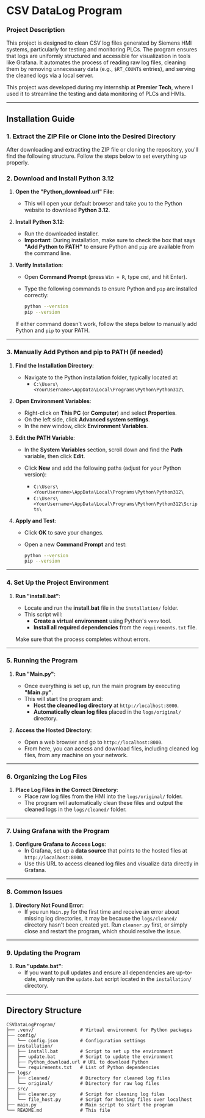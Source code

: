 # CSV DataLog Program

### **Project Description**

This project is designed to clean CSV log files generated by Siemens HMI systems, particularly for testing and monitoring PLCs. The program ensures that logs are uniformly structured and accessible for visualization in tools like Grafana. It automates the process of reading raw log files, cleaning them by removing unnecessary data (e.g., `$RT_COUNT$` entries), and serving the cleaned logs via a local server.

This project was developed during my internship at **Premier Tech**, where I used it to streamline the testing and data monitoring of PLCs and HMIs.

---

## **Installation Guide**

### 1. Extract the ZIP File or Clone into the Desired Directory

After downloading and extracting the ZIP file or cloning the repository, you'll find the following structure. Follow the steps below to set everything up properly.

### 2. Download and Install Python 3.12

1. **Open the "Python_download.url" File**:
   - This will open your default browser and take you to the Python website to download **Python 3.12**.

2. **Install Python 3.12**:
   - Run the downloaded installer.
   - **Important**: During installation, make sure to check the box that says **"Add Python to PATH"** to ensure Python and `pip` are available from the command line.

3. **Verify Installation**:
   - Open **Command Prompt** (press `Win + R`, type `cmd`, and hit Enter).
   - Type the following commands to ensure Python and `pip` are installed correctly:

     ```bash
     python --version
     pip --version
     ```

   If either command doesn't work, follow the steps below to manually add Python and `pip` to your PATH.

---

### 3. Manually Add Python and pip to PATH (if needed)

1. **Find the Installation Directory**:
   - Navigate to the Python installation folder, typically located at:
     - `C:\Users\<YourUsername>\AppData\Local\Programs\Python\Python312\`

2. **Open Environment Variables**:
   - Right-click on **This PC** (or **Computer**) and select **Properties**.
   - On the left side, click **Advanced system settings**.
   - In the new window, click **Environment Variables**.

3. **Edit the PATH Variable**:
   - In the **System Variables** section, scroll down and find the **Path** variable, then click **Edit**.
   - Click **New** and add the following paths (adjust for your Python version):

     - `C:\Users\<YourUsername>\AppData\Local\Programs\Python\Python312\`
     - `C:\Users\<YourUsername>\AppData\Local\Programs\Python\Python312\Scripts\`

4. **Apply and Test**:
   - Click **OK** to save your changes.
   - Open a new **Command Prompt** and test:

     ```bash
     python --version
     pip --version
     ```

---

### 4. Set Up the Project Environment

1. **Run "install.bat"**:
   - Locate and run the **install.bat** file in the `installation/` folder.
   - This script will:
     - **Create a virtual environment** using Python's `venv` tool.
     - **Install all required dependencies** from the `requirements.txt` file.

   Make sure that the process completes without errors.

---

### 5. Running the Program

1. **Run "Main.py"**:
   - Once everything is set up, run the main program by executing **"Main.py"**.
   - This will start the program and:
     - **Host the cleaned log directory** at `http://localhost:8000`.
     - **Automatically clean log files** placed in the `logs/original/` directory.

2. **Access the Hosted Directory**:
   - Open a web browser and go to `http://localhost:8000`.
   - From here, you can access and download files, including cleaned log files, from any machine on your network.

---

### 6. Organizing the Log Files

1. **Place Log Files in the Correct Directory**:
   - Place raw log files from the HMI into the `logs/original/` folder.
   - The program will automatically clean these files and output the cleaned logs in the `logs/cleaned/` folder.

---

### 7. Using Grafana with the Program

1. **Configure Grafana to Access Logs**:
   - In Grafana, set up a **data source** that points to the hosted files at `http://localhost:8000`.
   - Use this URL to access cleaned log files and visualize data directly in Grafana.

---

### 8. Common Issues

1. **Directory Not Found Error**:
   - If you run `Main.py` for the first time and receive an error about missing log directories, it may be because the `logs/cleaned/` directory hasn't been created yet. Run `cleaner.py` first, or simply close and restart the program, which should resolve the issue.

---

### 9. Updating the Program

1. **Run "update.bat"**:
   - If you want to pull updates and ensure all dependencies are up-to-date, simply run the `update.bat` script located in the `installation/` directory.

---

## **Directory Structure**

```plaintext
CSVDataLogProgram/
├── .venv/                 # Virtual environment for Python packages
├── config/
│   └── config.json        # Configuration settings
├── installation/
│   ├── install.bat        # Script to set up the environment
│   ├── update.bat         # Script to update the environment
│   ├── Python_download.url # URL to download Python
│   └── requirements.txt   # List of Python dependencies
├── logs/
│   ├── cleaned/           # Directory for cleaned log files
│   └── original/          # Directory for raw log files
├── src/
│   ├── cleaner.py         # Script for cleaning log files
│   └── file_host.py       # Script for hosting files over localhost
├── main.py                # Main script to start the program
└── README.md              # This file

